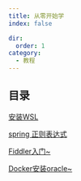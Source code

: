 ```yaml
---
title: 从零开始学
index: false

dir:
  order: 1
category:
  - 教程
---
```


## 目录

[安装WSL](./README.md)

[spring 正则表达式](./spel.md)

[Fiddler入门~](./fiddler/fiddler.md)

[Docker安装oracle~](./oracle/oracle.md)